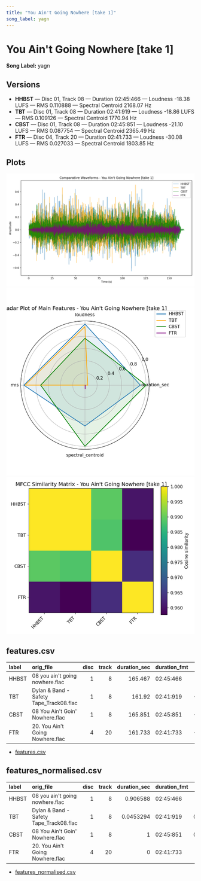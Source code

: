 ```yaml
---
title: "You Ain't Going Nowhere [take 1]"
song_label: yagn
---
```


# You Ain't Going Nowhere [take 1]

**Song Label:** yagn

## Versions
- **HHBST** — Disc 01, Track 08 — Duration 02:45:466 — Loudness -18.38 LUFS — RMS 0.110888 — Spectral Centroid 2168.07 Hz
- **TBT** — Disc 01, Track 08 — Duration 02:41:919 — Loudness -18.86 LUFS — RMS 0.109126 — Spectral Centroid 1770.94 Hz
- **CBST** — Disc 01, Track 08 — Duration 02:45:851 — Loudness -21.10 LUFS — RMS 0.087754 — Spectral Centroid 2365.49 Hz
- **FTR** — Disc 04, Track 20 — Duration 02:41:733 — Loudness -30.08 LUFS — RMS 0.027033 — Spectral Centroid 1803.85 Hz

## Plots
![Waveforms](../assets/songs/yagn/waveforms.png)
![Radar Plot](../assets/songs/yagn/radar_plot.png)
![MFCC Similarity](../assets/songs/yagn/similarity_matrix.png)

## features.csv
| label   | orig_file                               |   disc |   track |   duration_sec | duration_fmt   |   loudness |       rms |   spectral_centroid |
|:--------|:----------------------------------------|-------:|--------:|---------------:|:---------------|-----------:|----------:|--------------------:|
| HHBST   | 08 you ain't going nowhere.flac         |      1 |       8 |        165.467 | 02:45:466      |   -18.377  | 0.110888  |             2168.07 |
| TBT     | Dylan & Band - Safety Tape_Track08.flac |      1 |       8 |        161.92  | 02:41:919      |   -18.8616 | 0.109126  |             1770.94 |
| CBST    | 08 You Ain't Goin' Nowhere.flac         |      1 |       8 |        165.851 | 02:45:851      |   -21.1045 | 0.0877545 |             2365.49 |
| FTR     | 20. You Ain't Going Nowhere.flac        |      4 |      20 |        161.733 | 02:41:733      |   -30.0751 | 0.0270326 |             1803.85 |

- [features.csv](../assets/songs/yagn/features.csv)

## features_normalised.csv
| label   | orig_file                               |   disc |   track |   duration_sec | duration_fmt   |   loudness |      rms |   spectral_centroid |
|:--------|:----------------------------------------|-------:|--------:|---------------:|:---------------|-----------:|---------:|--------------------:|
| HHBST   | 08 you ain't going nowhere.flac         |      1 |       8 |      0.906588  | 02:45:466      |   1        | 1        |           0.667944  |
| TBT     | Dylan & Band - Safety Tape_Track08.flac |      1 |       8 |      0.0453294 | 02:41:919      |   0.958572 | 0.978992 |           0         |
| CBST    | 08 You Ain't Goin' Nowhere.flac         |      1 |       8 |      1         | 02:45:851      |   0.766837 | 0.724127 |           1         |
| FTR     | 20. You Ain't Going Nowhere.flac        |      4 |      20 |      0         | 02:41:733      |   0        | 0        |           0.0553512 |

- [features_normalised.csv](../assets/songs/yagn/features_normalised.csv)

